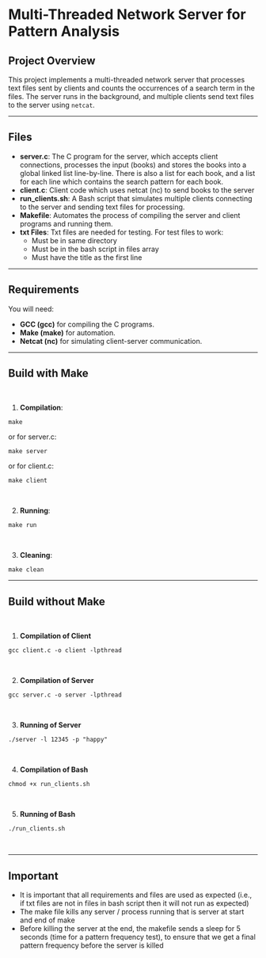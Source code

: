 # Multi-Threaded Network Server for Pattern Analysis


## Project Overview
This project implements a multi-threaded network server that processes text files sent by clients and counts the occurrences of a search term in the files. The server runs in the background, and multiple clients send text files to the server using `netcat`.

---

## Files
- **server.c**: The C program for the server, which accepts client connections, processes the input (books) and stores the books into a global linked list line-by-line. There is also a list for each book, and a list for each line which contains the search pattern for each book.
- **client.c**: Client code which uses netcat (nc) to send books to the server
- **run_clients.sh**: A Bash script that simulates multiple clients connecting to the server and sending text files for processing.
- **Makefile**: Automates the process of compiling the server and client programs and running them.
- **txt Files**: Txt files are needed for testing. For test files to work:
  - Must be in same directory
  - Must be in the bash script in files array
  - Must have the title as the first line

---

## Requirements
You will need:
- **GCC (gcc)** for compiling the C programs.
- **Make (make)** for automation.
- **Netcat (nc)** for simulating client-server communication.


---

## Build with Make

<br>

1. **Compilation**:

``` 
make
``` 

or for server.c:

``` 
make server
``` 

or for client.c: 

``` 
make client
``` 

<br>

2. **Running**:

``` 
make run
``` 

<br>

3. **Cleaning**:

``` 
make clean
```


---

## Build without Make

<br> 

1. **Compilation of Client**

```
gcc client.c -o client -lpthread   
```
<br>

2. **Compilation of Server**

```
gcc server.c -o server -lpthread   
```
<br>

3. **Running of Server**

```
./server -l 12345 -p "happy"
```
<br>

4. **Compilation of Bash**

```
chmod +x run_clients.sh
```
<br>

5. **Running of Bash**

```
./run_clients.sh
```


<br>

---


## Important

- It is important that all requirements and files are used as expected (i.e., if txt files are not in files in bash script then it will not run as expected)
- The make file kills any server / process running that is server at start and end of make
- Before killing the server at the end, the makefile sends a sleep for 5 seconds (time for a pattern frequency test), to ensure that we get a final pattern frequency before the server is killed






